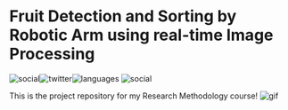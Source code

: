 # Fruit Detection and Sorting by Robotic Arm using real-time Image Processing

![social](https://img.shields.io/github/followers/muneebuddinadil?style=social)![twitter](https://img.shields.io/twitter/follow/muneebuddinadil?style=social)![languages](https://img.shields.io/github/languages/count/muneebuddinadil/fruit-detection) ![social](https://img.shields.io/github/repo-size/muneebuddinadil/fruit-detection)  

This is the project repository for my Research Methodology course!
![gif](https://www.google.com/search?q=fruit%20detection&tbm=isch&tbs=itp:animated&hl=en&sa=X&ved=0CAQQpwVqFwoTCLiIyam_vfICFQAAAAAdAAAAABAC&biw=1519&bih=722#imgrc=e09-_IjSQ6bPxM)
